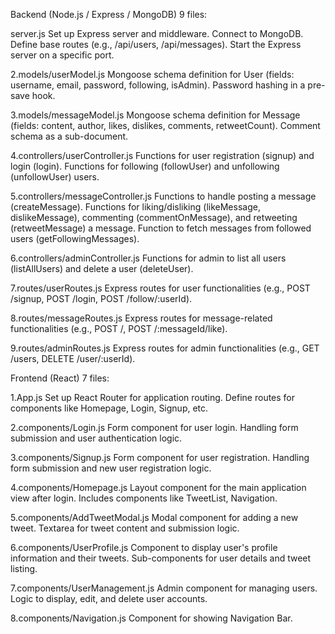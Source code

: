 Backend (Node.js / Express / MongoDB) 9 files:

server.js
Set up Express server and middleware.
Connect to MongoDB.
Define base routes (e.g., /api/users, /api/messages).
Start the Express server on a specific port.

2.models/userModel.js
Mongoose schema definition for User (fields: username, email, password, following, isAdmin).
Password hashing in a pre-save hook.

3.models/messageModel.js
Mongoose schema definition for Message (fields: content, author, likes, dislikes, comments, retweetCount).
Comment schema as a sub-document.

4.controllers/userController.js
Functions for user registration (signup) and login (login).
Functions for following (followUser) and unfollowing (unfollowUser) users.

5.controllers/messageController.js
Functions to handle posting a message (createMessage).
Functions for liking/disliking (likeMessage, dislikeMessage), commenting (commentOnMessage), and retweeting (retweetMessage) a message.
Function to fetch messages from followed users (getFollowingMessages).

6.controllers/adminController.js
Functions for admin to list all users (listAllUsers) and delete a user (deleteUser).

7.routes/userRoutes.js
Express routes for user functionalities (e.g., POST /signup, POST /login, POST /follow/:userId).

8.routes/messageRoutes.js
Express routes for message-related functionalities (e.g., POST /, POST /:messageId/like).

9.routes/adminRoutes.js
Express routes for admin functionalities (e.g., GET /users, DELETE /user/:userId).

Frontend (React) 7 files:

1.App.js
Set up React Router for application routing.
Define routes for components like Homepage, Login, Signup, etc.

2.components/Login.js
Form component for user login.
Handling form submission and user authentication logic.

3.components/Signup.js
Form component for user registration.
Handling form submission and new user registration logic.

4.components/Homepage.js
Layout component for the main application view after login.
Includes components like TweetList, Navigation.

5.components/AddTweetModal.js
Modal component for adding a new tweet.
Textarea for tweet content and submission logic.

6.components/UserProfile.js
Component to display user's profile information and their tweets.
Sub-components for user details and tweet listing.

7.components/UserManagement.js
Admin component for managing users.
Logic to display, edit, and delete user accounts.

8.components/Navigation.js
Component for showing Navigation Bar.